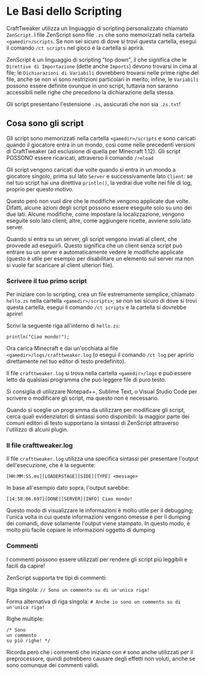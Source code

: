 # Le Basi dello Scripting

CraftTweaker utilizza un linguaggio di scripting personalizzato chiamato `ZenScript`. I file ZenScript sono file `.zs` che sono memorizzati nella cartella `<gamedir>/scripts`. Se non sei sicuro di dove si trovi questa cartella, esegui il comando `/ct scripts` nel gioco e la cartella si aprirà.

ZenScript è un linguaggio di scripting "top down", il che significa che le `Direttive di Importazione` (dette anche `Imports`) devono trovarsi in cima al file; le `Dichiarazioni di Variabili` dovrebbero trovarsi nelle prime righe del file, anche se non vi sono restrizioni particolari in merito; infine, le `Variabili` possono essere definite ovunque in uno script, tuttavia non saranno accessibili nelle righe che precedono la dichiarazione della stessa.


Gli script presentano l'estensione `.zs`, assicurati che non sia `.zs.txt`!

## Cosa sono gli script

Gli script sono memorizzati nella cartella `<gamedir>/scripts` e sono caricati quando il giocatore entra in un mondo, così come nelle precedenti versioni di CraftTweaker (ad esclusione di quella per Minecraft 1.12). Gli script POSSONO essere ricaricati, attraverso il comando `/reload`

Gli script vengono caricati due volte quando si entra in un mondo a giocatore singolo, prima sul lato `Server` e successivamente lato `Client`: se nel tuo script hai una direttiva `println()`, la vedrai due volte nei file di log, proprio per questo motivo.

Questo però non vuol dire che le modifiche vengono applicate due volte. Difatti, alcune azioni degli script possono essere eseguite solo su uno dei due lati. Alcune modifiche, come impostare la localizzazione, vengono eseguite solo lato client; altre, come aggiungere ricette, avviene solo lato server.

Quando si entra su un server, gli script vengono inviati al client, che provvede ad eseguirli. Questo significa che un client senza script può entrare su un server e automaticamente vedere le modifiche applicate (questo è utile per esempio per disabilitare un elemento sul server ma non si vuole far scaricare al client ulteriori file).


### Scrivere il tuo primo script

Per iniziare con lo scripting, crea un file estremamente semplice, chiamato `hello.zs` nella cartella `<gamedir>/scripts>`; se non sei sicuro di dove si trovi questa cartella, esegui il comando `/ct scripts` e la cartella si dovrebbe aprire!

Scrivi la seguente riga all'interno di `hello.zs`:

```zenscript
println("Ciao mondo!");
```

Ora carica Minecraft e dai un'occhiata al file `<gamedir>/logs/crafttweaker.log` (o esegui il comando `/ct log` per aprirlo direttamente nel tuo editor di testo predefinito).

Il file `crafttweaker.log` si trova nella cartella `<gamedir>/logs` e può essere letto da qualsiasi programma che può leggere file di puro testo.

Si consiglia di utilizzare Notepad++, Sublime Text, o Visual Studio Code per scrivere o modificare gli script, ma questo non è necessario.

Quando si sceglie un programma da utilizzare per modificare gli script, cerca quali evidenziatori di sintassi sono disponibili: la maggior parte dei comuni editori di testo supportano la sintassi di ZenScript attraverso l'utilizzo di alcuni plugin.



### Il file crafttweaker.log

Il file `crafttweaker.log` utilizza una specifica sintassi per presentare l'output dell'esecuzione, che è la seguente:

```
[HH:MM:SS.ms][LOADERSTAGE][SIDE][TYPE] <message>
```

In base all'esempio dato sopra, l'output sarebbe:

```
[14:58:06.697][DONE][SERVER][INFO] Ciao mondo!
```

Questo modo di visualizzare le informazioni è molto utile per il debugging; l'unica volta in cui queste informazioni vengono omesse è per il dumping dei comandi, dove solamente l'output viene stampato. In questo modo, è molto più facile copiare le informazioni oggetto di dumping

### Commenti

I commenti possono essere utilizzati per rendere gli script più leggibili e facili da capire!

ZenScript supporta tre tipi di commenti:

Riga singola: `// Sono un commento su di un'unica riga!`

Forma alternativa di riga singola: `# Anche io sono un commento su di un'unica riga!`

Righe multiple:
```
/* Sono
un commento
su più righe! */
```

Ricorda però che i commenti che iniziano con `#` sono anche utilizzati per il preprocessore, quindi potrebbero causare degli effetti non voluti, anche se sono comunque dei commenti validi. 